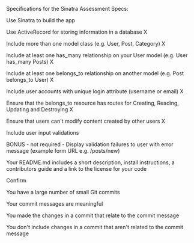 Specifications for the Sinatra Assessment
Specs:

 Use Sinatra to build the app

 Use ActiveRecord for storing information in a database  X

 Include more than one model class (e.g. User, Post, Category)  X

 Include at least one has_many relationship on your User model (e.g. User has_many Posts)  X

 Include at least one belongs_to relationship on another model (e.g. Post belongs_to User)  X

 Include user accounts with unique login attribute (username or email)  X

 Ensure that the belongs_to resource has routes for Creating, Reading, Updating and Destroying  X

 Ensure that users can't modify content created by other users  X

 Include user input validations

 BONUS - not required - Display validation failures to user with error message (example form URL e.g. /posts/new)

 Your README.md includes a short description, install instructions, a contributors guide and a link to the license for your code

Confirm

 You have a large number of small Git commits

 Your commit messages are meaningful

 You made the changes in a commit that 
 relate to the commit message

 You don't include changes in a commit that aren't related to the commit message